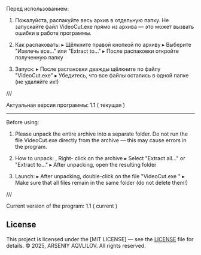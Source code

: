 Перед использованием:

1. Пожалуйста, распакуйте весь архив в отдельную папку.
   Не запускайте файл VideoCut.exe прямо из архива — это может вызвать ошибки в работе программы.

2. Как распаковать:
   ▸ Щёлкните правой кнопкой по архиву
   ▸ Выберите "Извлечь все..." или "Extract to..."
   ▸ После распаковки откройте полученную папку

3. Запуск:
   ▸ После распаковки дважды щёлкните по файлу "VideoCut.exe"
   ▸ Убедитесь, что все файлы остались в одной папке (не удаляйте их!)


///

Актуальная версия программы: 1.1 ( текущая )

-----------------------------------------------------------------------------------------------------------------------------

Before using:

1. Please unpack the entire archive into a separate folder.
   Do not run the file VideoCut.exe directly from the archive — this may cause errors in the program.

2. How to unpack:
   , Right- click on the archive
   ▸ Select "Extract all..." or "Extract to..."
▸ After unpacking, open the resulting folder

3. Launch:
▸ After unpacking, double-click on the file "VideoCut.exe "
▸ Make sure that all files remain in the same folder (do not delete them!)

///

Current version of the program: 1.1 ( current )

## License

This project is licensed under the [MIT LICENSE] — see the [LICENSE](LICENSE) file for details.
© 2025, ARSENIY AQVLILOV. All rights reserved.
